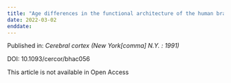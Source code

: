 ```yaml
---
title: "Age differences in the functional architecture of the human brain."
date: 2022-03-02
enddate:
---
```


Published in: *Cerebral cortex (New York[comma] N.Y. : 1991)*

DOI: 10.1093/cercor/bhac056

This article is not available in Open Access


